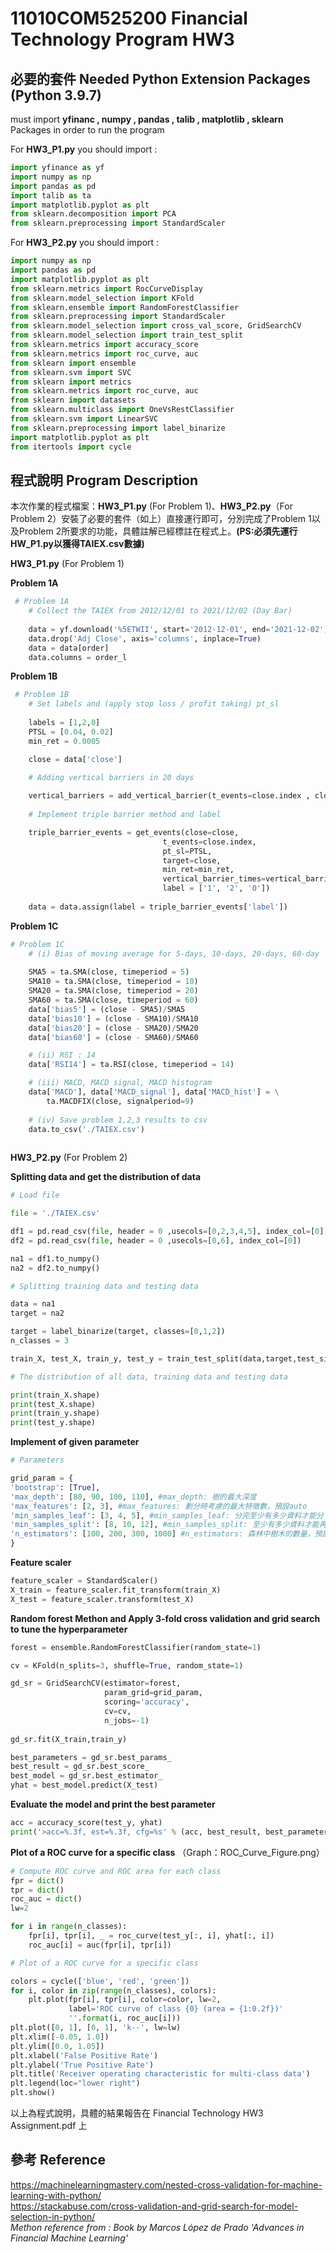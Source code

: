 # 11010COM525200 Financial Technology Program HW3

## 必要的套件 Needed Python Extension Packages (Python 3.9.7)

must import **yfinanc , numpy , pandas , talib ,  matplotlib , sklearn** Packages in order to run the program

For **HW3_P1.py** you should import :
```python
import yfinance as yf
import numpy as np
import pandas as pd
import talib as ta
import matplotlib.pyplot as plt
from sklearn.decomposition import PCA
from sklearn.preprocessing import StandardScaler
```

For **HW3_P2.py** you should import :
```python
import numpy as np
import pandas as pd
import matplotlib.pyplot as plt
from sklearn.metrics import RocCurveDisplay
from sklearn.model_selection import KFold
from sklearn.ensemble import RandomForestClassifier
from sklearn.preprocessing import StandardScaler
from sklearn.model_selection import cross_val_score, GridSearchCV
from sklearn.model_selection import train_test_split
from sklearn.metrics import accuracy_score
from sklearn.metrics import roc_curve, auc
from sklearn import ensemble
from sklearn.svm import SVC
from sklearn import metrics
from sklearn.metrics import roc_curve, auc
from sklearn import datasets
from sklearn.multiclass import OneVsRestClassifier
from sklearn.svm import LinearSVC
from sklearn.preprocessing import label_binarize
import matplotlib.pyplot as plt
from itertools import cycle
```

## 程式說明 Program Description

本次作業的程式檔案：**HW3_P1.py** (For Problem 1)、**HW3_P2.py**（For Problem 2）安裝了必要的套件（如上）直接運行即可，分別完成了Problem 1以及Problem 2所要求的功能，具體註解已經標註在程式上。**(PS:必須先運行HW_P1.py以獲得TAIEX.csv數據)**

**HW3_P1.py** (For Problem 1)
  
**Problem 1A**
```python
 # Problem 1A
    # Collect the TAIEX from 2012/12/01 to 2021/12/02 (Day Bar)
    
    data = yf.download('%5ETWII', start='2012-12-01', end='2021-12-02')
    data.drop('Adj Close', axis='columns', inplace=True)
    data = data[order]
    data.columns = order_l
```
**Problem 1B**
```python
 # Problem 1B
    # Set labels and (apply stop loss / profit taking) pt_sl
    
    labels = [1,2,0]
    PTSL = [0.04, 0.02] 
    min_ret = 0.0005

    close = data['close']

    # Adding vertical barriers in 20 days
    
    vertical_barriers = add_vertical_barrier(t_events=close.index , close=close, num_days=20) 
    
    # Implement triple barrier method and label

    triple_barrier_events = get_events(close=close,
                                  t_events=close.index,
                                  pt_sl=PTSL,
                                  target=close,
                                  min_ret=min_ret,
                                  vertical_barrier_times=vertical_barriers,
                                  label = ['1', '2', '0'])
    
    data = data.assign(label = triple_barrier_events['label'])
```
**Problem 1C**
```python
# Problem 1C
    # (i) Bias of moving average for 5-days, 10-days, 20-days, 60-day
    
    SMA5 = ta.SMA(close, timeperiod = 5)
    SMA10 = ta.SMA(close, timeperiod = 10)
    SMA20 = ta.SMA(close, timeperiod = 20)
    SMA60 = ta.SMA(close, timeperiod = 60)
    data['bias5'] = (close - SMA5)/SMA5
    data['bias10'] = (close - SMA10)/SMA10
    data['bias20'] = (close - SMA20)/SMA20
    data['bias60'] = (close - SMA60)/SMA60

    # (ii) RSI : 14
    data['RSI14'] = ta.RSI(close, timeperiod = 14)

    # (iii) MACD, MACD signal, MACD histogram
    data['MACD'], data['MACD_signal'], data['MACD_hist'] = \
        ta.MACDFIX(close, signalperiod=9)
    
    # (iv) Save problem 1,2,3 results to csv
    data.to_csv('./TAIEX.csv')
    
```

**HW3_P2.py** (For Problem 2)

**Splitting data and get the distribution of data**
```python
# Load file

file = './TAIEX.csv'

df1 = pd.read_csv(file, header = 0 ,usecols=[0,2,3,4,5], index_col=[0])
df2 = pd.read_csv(file, header = 0 ,usecols=[0,6], index_col=[0])

na1 = df1.to_numpy()
na2 = df2.to_numpy()

# Splitting training data and testing data

data = na1
target = na2 

target = label_binarize(target, classes=[0,1,2])
n_classes = 3

train_X, test_X, train_y, test_y = train_test_split(data,target,test_size = 0.3)

# The distribution of all data, training data and testing data

print(train_X.shape)
print(test_X.shape)
print(train_y.shape)
print(test_y.shape)
```
**Implement of given parameter**
```python
# Parameters

grid_param = {
'bootstrap': [True],
'max_depth': [80, 90, 100, 110], #max_depth: 樹的最大深度
'max_features': [2, 3], #max_features: 劃分時考慮的最大特徵數，預設auto
'min_samples_leaf': [3, 4, 5], #min_samples_leaf: 分完至少有多少資料才能分
'min_samples_split': [8, 10, 12], #min_samples_split: 至少有多少資料才能再分
'n_estimators': [100, 200, 300, 1000] #n_estimators: 森林中樹木的數量，預設=100
}
```
**Feature scaler**
```python
feature_scaler = StandardScaler()
X_train = feature_scaler.fit_transform(train_X)
X_test = feature_scaler.transform(test_X)
```

**Random forest Methon and Apply 3-fold cross validation and grid search to tune the hyperparameter**
```python
forest = ensemble.RandomForestClassifier(random_state=1)

cv = KFold(n_splits=3, shuffle=True, random_state=1)

gd_sr = GridSearchCV(estimator=forest,
                     param_grid=grid_param,
                     scoring='accuracy',
                     cv=cv,
                     n_jobs=-1)
                    
gd_sr.fit(X_train,train_y)

best_parameters = gd_sr.best_params_
best_result = gd_sr.best_score_
best_model = gd_sr.best_estimator_
yhat = best_model.predict(X_test)
```
**Evaluate the model and print the best parameter**
```python
acc = accuracy_score(test_y, yhat)
print('>acc=%.3f, est=%.3f, cfg=%s' % (acc, best_result, best_parameters)) 
```

**Plot of a ROC curve for a specific class** （Graph：ROC_Curve_Figure.png）
```python
# Compute ROC curve and ROC area for each class
fpr = dict()
tpr = dict()
roc_auc = dict()
lw=2

for i in range(n_classes):
    fpr[i], tpr[i], _ = roc_curve(test_y[:, i], yhat[:, i])
    roc_auc[i] = auc(fpr[i], tpr[i])

# Plot of a ROC curve for a specific class

colors = cycle(['blue', 'red', 'green'])
for i, color in zip(range(n_classes), colors):
    plt.plot(fpr[i], tpr[i], color=color, lw=2,
             label='ROC curve of class {0} (area = {1:0.2f})'
             ''.format(i, roc_auc[i]))
plt.plot([0, 1], [0, 1], 'k--', lw=lw)
plt.xlim([-0.05, 1.0])
plt.ylim([0.0, 1.05])
plt.xlabel('False Positive Rate')
plt.ylabel('True Positive Rate')
plt.title('Receiver operating characteristic for multi-class data')
plt.legend(loc="lower right")
plt.show()

```

以上為程式說明，具體的結果報告在 Financial Technology HW3 Assignment.pdf 上

## 參考 Reference
https://machinelearningmastery.com/nested-cross-validation-for-machine-learning-with-python/ \
https://stackabuse.com/cross-validation-and-grid-search-for-model-selection-in-python/ \
*Methon reference from : Book by Marcos López de Prado 'Advances in Financial Machine Learning'*
